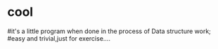 # cool
#it's a little program when done in the process of Data structure work;
#easy and trivial,just for exercise....
